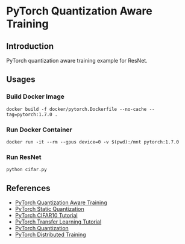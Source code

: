 # PyTorch Quantization Aware Training

## Introduction

PyTorch quantization aware training example for ResNet.

## Usages

### Build Docker Image

```
docker build -f docker/pytorch.Dockerfile --no-cache --tag=pytorch:1.7.0 .
```

### Run Docker Container

```
docker run -it --rm --gpus device=0 -v $(pwd):/mnt pytorch:1.7.0
```

### Run ResNet

```
python cifar.py
```

## References

* [PyTorch Quantization Aware Training](https://leimao.github.io/blog/PyTorch-Quantization-Aware-Training/)
* [PyTorch Static Quantization](https://leimao.github.io/blog/PyTorch-Static-Quantization/)
* [PyTorch CIFAR10 Tutorial](https://pytorch.org/tutorials/beginner/blitz/cifar10_tutorial.html)
* [PyTorch Transfer Learning Tutorial](https://pytorch.org/tutorials/beginner/transfer_learning_tutorial.html)
* [PyTorch Quantization](https://pytorch.org/docs/stable/quantization.html)
* [PyTorch Distributed Training](https://leimao.github.io/blog/PyTorch-Distributed-Training/)
